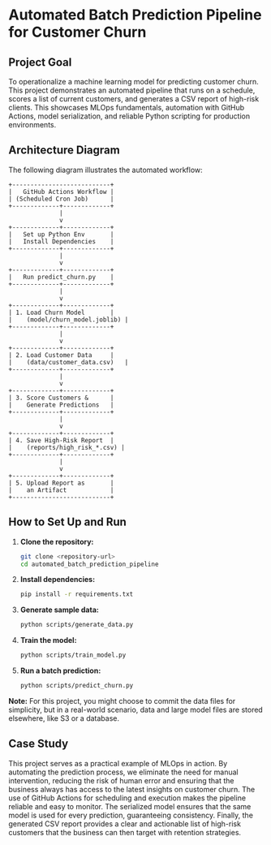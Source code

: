 
# Automated Batch Prediction Pipeline for Customer Churn

## Project Goal

To operationalize a machine learning model for predicting customer churn. This project demonstrates an automated pipeline that runs on a schedule, scores a list of current customers, and generates a CSV report of high-risk clients. This showcases MLOps fundamentals, automation with GitHub Actions, model serialization, and reliable Python scripting for production environments.

## Architecture Diagram

The following diagram illustrates the automated workflow:

```
+---------------------------+
|   GitHub Actions Workflow |
| (Scheduled Cron Job)      |
+-------------+-------------+
              |
              v
+-------------+-------------+
|   Set up Python Env       |
|   Install Dependencies    |
+-------------+-------------+
              |
              v
+-------------+-------------+
|   Run predict_churn.py    |
+-------------+-------------+
              |
              v
+-------------+-------------+
| 1. Load Churn Model       |
|    (model/churn_model.joblib) |
+-------------+-------------+
              |
              v
+-------------+-------------+
| 2. Load Customer Data     |
|    (data/customer_data.csv)   |
+-------------+-------------+
              |
              v
+-------------+-------------+
| 3. Score Customers &      |
|    Generate Predictions   |
+-------------+-------------+
              |
              v
+-------------+-------------+
| 4. Save High-Risk Report  |
|    (reports/high_risk_*.csv) |
+-------------+-------------+
              |
              v
+-------------+-------------+
| 5. Upload Report as       |
|    an Artifact            |
+---------------------------+

```

## How to Set Up and Run

1.  **Clone the repository:**
    ```bash
    git clone <repository-url>
    cd automated_batch_prediction_pipeline
    ```

2.  **Install dependencies:**
    ```bash
    pip install -r requirements.txt
    ```

3.  **Generate sample data:**
    ```bash
    python scripts/generate_data.py
    ```

4.  **Train the model:**
    ```bash
    python scripts/train_model.py
    ```

5.  **Run a batch prediction:**
    ```bash
    python scripts/predict_churn.py
    ```

**Note:** For this project, you might choose to commit the data files for simplicity, but in a real-world scenario, data and large model files are stored elsewhere, like S3 or a database.

## Case Study

This project serves as a practical example of MLOps in action. By automating the prediction process, we eliminate the need for manual intervention, reducing the risk of human error and ensuring that the business always has access to the latest insights on customer churn. The use of GitHub Actions for scheduling and execution makes the pipeline reliable and easy to monitor. The serialized model ensures that the same model is used for every prediction, guaranteeing consistency. Finally, the generated CSV report provides a clear and actionable list of high-risk customers that the business can then target with retention strategies.
